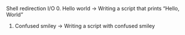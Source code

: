 Shell redirection I/O
0. Hello world -> Writing a script that prints “Hello, World”
1. Confused smiley -> Writing a script with confused smiley

